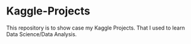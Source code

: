 # Kaggle-Projects
This repository is to show case my Kaggle Projects. That I used to learn Data Science/Data Analysis.
